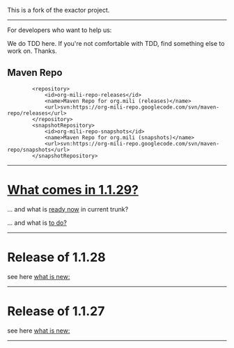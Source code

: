 This is a fork of the exactor project.


---


For developers who want to help us:

We do TDD here. If you're not comfortable with TDD, find something else to work on. Thanks.

## Maven Repo ##

```
        <repository>
            <id>org-mili-repo-releases</id>
            <name>Maven Repo for org.mili (releases)</name>
            <url>svn:https://org-mili-repo.googlecode.com/svn/maven-repo/releases</url>
        </repository>
        <snapshotRepository>
            <id>org-mili-repo-snapshots</id>
            <name>Maven Repo for org.mili (snapshots)</name>
            <url>svn:https://org-mili-repo.googlecode.com/svn/maven-repo/snapshots</url>
        </snapshotRepository>
```


---


# [What comes in 1.1.29?](https://code.google.com/p/exactor/issues/list?can=1&q=label%3AMilestone-Release1.1.29&colspec=ID+Type+Status+Priority+Milestone+Owner+Summary&cells=tiles) #

... and what is [ready now](https://code.google.com/p/exactor/issues/list?can=1&q=label%3AMilestone-Release1.1.29%20status%3ADone%2CFixed) in current trunk?


... and what is [to do?](https://code.google.com/p/exactor/issues/list?can=2&q=label%3AMilestone-Release1.1.29&colspec=ID+Type+Status+Priority+Milestone+Owner+Summary&cells=tiles)

---

# Release of 1.1.28 #

see here [what is new:](http://code.google.com/p/exactor/issues/list?can=1&q=milestone=Release1.1.28&colspec=ID%20Type%20Status%20Priority%20Milestone%20Owner%20Summary)

---

# Release of 1.1.27 #

see here [what is new:](http://code.google.com/p/exactor/issues/list?can=1&q=milestone=Release1.1.27&colspec=ID%20Type%20Status%20Priority%20Milestone%20Owner%20Summary)


---
